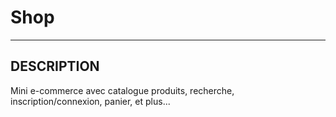Shop
=============

----------
DESCRIPTION
-------

Mini e-commerce avec catalogue produits, recherche, inscription/connexion, panier, et plus...


